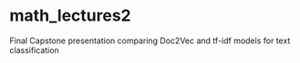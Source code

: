 # math_lectures2
Final Capstone presentation comparing Doc2Vec and tf-idf models for text classification
